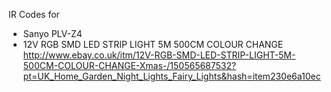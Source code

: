 IR Codes for

* Sanyo PLV-Z4
* 12V RGB SMD LED STRIP LIGHT 5M 500CM COLOUR CHANGE http://www.ebay.co.uk/itm/12V-RGB-SMD-LED-STRIP-LIGHT-5M-500CM-COLOUR-CHANGE-Xmas-/150565687532?pt=UK_Home_Garden_Night_Lights_Fairy_Lights&hash=item230e6a10ec


